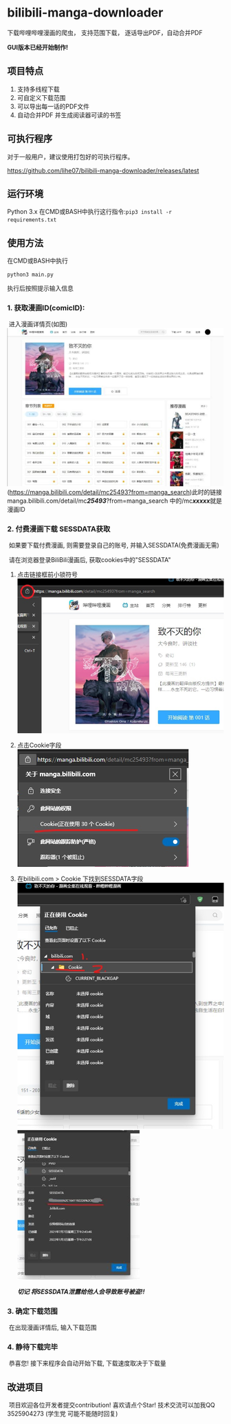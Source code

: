 # bilibili-manga-downloader
下载哔哩哔哩漫画的爬虫， 支持范围下载， 逐话导出PDF，自动合并PDF

__GUI版本已经开始制作!__

## 项目特点
1. 支持多线程下载
2. 可自定义下载范围
3. 可以导出每一话的PDF文件
4. 自动合并PDF 并生成阅读器可读的书签

## 可执行程序

对于一般用户，建议使用打包好的可执行程序。

https://github.com/lihe07/bilibili-manga-downloader/releases/latest

## 运行环境
Python 3.x
在CMD或BASH中执行这行指令:```pip3 install -r  requirements.txt```

## 使用方法

在CMD或BASH中执行
```
python3 main.py
```
执行后按照提示输入信息

### 	1. 获取漫画ID(comicID):

​		进入漫画详情页(如图)
​		![漫画详情](/images/info.jpg "漫画详情")(https://manga.bilibili.com/detail/mc25493?from=manga_search)
​		此时的链接 manga.bilibili.com/detail/mc***25493***?from=manga_search 中的/mc***xxxxx***就是漫画ID

### 2. 付费漫画下载 SESSDATA获取
​		如果要下载付费漫画, 则需要登录自己的账号, 并输入SESSDATA(免费漫画无需)

​		请在浏览器登录BiliBili漫画后, 获取cookies中的"SESSDATA"

1. 点击链接框前小锁符号
	![获取cookie](/images/getCookies1.jpg "获取cookie")
2. 点击Cookie字段
	![获取cookie](/images/getCookies2.jpg "获取cookie")
3. 在bilibili.com > Cookie 下找到SESSDATA字段
	![获取cookie](/images/getCookies3.jpg "获取cookie")
	![获取cookie](/images/getCookies4.jpg "获取cookie")
	
	***切记 将SESSDATA泄露给他人会导致账号被盗!!***

### 3. 确定下载范围
​		在出现漫画详情后, 输入下载范围

### 4. 静待下载完毕
​		恭喜您! 接下来程序会自动开始下载, 下载速度取决于下载量

## 改进项目
​		项目欢迎各位开发者提交contribution! 喜欢请点个Star!
​		技术交流可以加我QQ 3525904273 (学生党 可能不能随时回复)